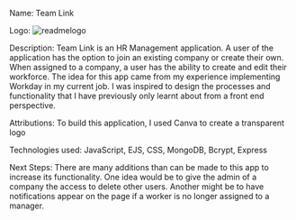 Name: Team Link

Logo: ![readmelogo](https://github.com/user-attachments/assets/40d63c18-7d6b-4baa-af97-7893bcfb86aa)

Description: Team Link is an HR Management application. A user of the application has the option to join an existing company or create their own. When assigned to a company, a user has the ability to create and edit their workforce. The idea for this app came from my experience implementing Workday in my current job. I was inspired to design the processes and functionality that I have previously only learnt about from a front end perspective.

Attributions: To build this application, I used Canva to create a transparent logo

Technologies used: JavaScript, EJS, CSS, MongoDB, Bcrypt, Express

Next Steps: There are many additions than can be made to this app to increase its functionality. One idea would be to give the admin of a company the access to delete other users. Another might be to have notifications appear on the page if a worker is no longer assigned to a manager.
